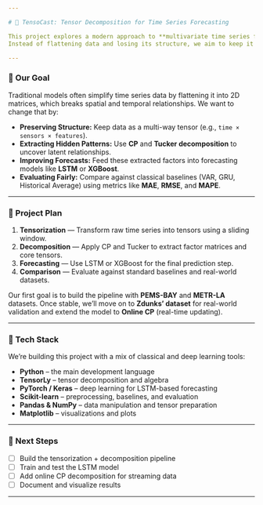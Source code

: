 ```yaml
---

# 🧠 TensoCast: Tensor Decomposition for Time Series Forecasting

This project explores a modern approach to **multivariate time series forecasting** (such as traffic flow or energy demand) using **tensor decomposition** techniques.
Instead of flattening data and losing its structure, we aim to keep it in its natural multidimensional form — revealing deeper relationships hidden within the data.

---
```


### 🎯 Our Goal

Traditional models often simplify time series data by flattening it into 2D matrices, which breaks spatial and temporal relationships.
We want to change that by:

* **Preserving Structure:** Keep data as a multi-way tensor (e.g., `time × sensors × features`).
* **Extracting Hidden Patterns:** Use **CP** and **Tucker decomposition** to uncover latent relationships.
* **Improving Forecasts:** Feed these extracted factors into forecasting models like **LSTM** or **XGBoost**.
* **Evaluating Fairly:** Compare against classical baselines (VAR, GRU, Historical Average) using metrics like **MAE**, **RMSE**, and **MAPE**.

---

### 🧩 Project Plan

1. **Tensorization** — Transform raw time series into tensors using a sliding window.
2. **Decomposition** — Apply CP and Tucker to extract factor matrices and core tensors.
3. **Forecasting** — Use LSTM or XGBoost for the final prediction step.
4. **Comparison** — Evaluate against standard baselines and real-world datasets.

Our first goal is to build the pipeline with **PEMS-BAY** and **METR-LA** datasets.
Once stable, we’ll move on to **Zdunks’ dataset** for real-world validation and extend the model to **Online CP** (real-time updating).

---

### 🧠 Tech Stack

We’re building this project with a mix of classical and deep learning tools:

* **Python** – the main development language
* **TensorLy** – tensor decomposition and algebra
* **PyTorch / Keras** – deep learning for LSTM-based forecasting
* **Scikit-learn** – preprocessing, baselines, and evaluation
* **Pandas & NumPy** – data manipulation and tensor preparation
* **Matplotlib** – visualizations and plots

---

### 🧭 Next Steps

* [ ] Build the tensorization + decomposition pipeline
* [ ] Train and test the LSTM model
* [ ] Add online CP decomposition for streaming data
* [ ] Document and visualize results

---
